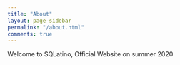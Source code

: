 ```yaml
---
title: "About"
layout: page-sidebar
permalink: "/about.html"
comments: true
---
```

Welcome to SQLatino, Official Website on summer 2020
